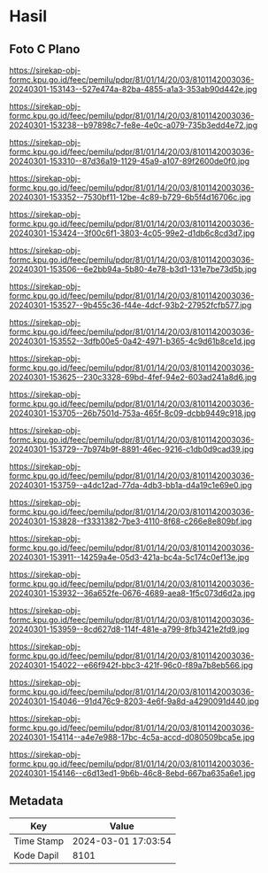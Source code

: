 # Hasil

## Foto C Plano

https://sirekap-obj-formc.kpu.go.id/feec/pemilu/pdpr/81/01/14/20/03/8101142003036-20240301-153143--527e474a-82ba-4855-a1a3-353ab90d442e.jpg

https://sirekap-obj-formc.kpu.go.id/feec/pemilu/pdpr/81/01/14/20/03/8101142003036-20240301-153238--b97898c7-fe8e-4e0c-a079-735b3edd4e72.jpg

https://sirekap-obj-formc.kpu.go.id/feec/pemilu/pdpr/81/01/14/20/03/8101142003036-20240301-153310--87d36a19-1129-45a9-a107-89f2600de0f0.jpg

https://sirekap-obj-formc.kpu.go.id/feec/pemilu/pdpr/81/01/14/20/03/8101142003036-20240301-153352--7530bf11-12be-4c89-b729-6b5f4d16706c.jpg

https://sirekap-obj-formc.kpu.go.id/feec/pemilu/pdpr/81/01/14/20/03/8101142003036-20240301-153424--3f00c6f1-3803-4c05-99e2-d1db6c8cd3d7.jpg

https://sirekap-obj-formc.kpu.go.id/feec/pemilu/pdpr/81/01/14/20/03/8101142003036-20240301-153506--6e2bb94a-5b80-4e78-b3d1-131e7be73d5b.jpg

https://sirekap-obj-formc.kpu.go.id/feec/pemilu/pdpr/81/01/14/20/03/8101142003036-20240301-153527--9b455c36-f44e-4dcf-93b2-27952fcfb577.jpg

https://sirekap-obj-formc.kpu.go.id/feec/pemilu/pdpr/81/01/14/20/03/8101142003036-20240301-153552--3dfb00e5-0a42-4971-b365-4c9d61b8ce1d.jpg

https://sirekap-obj-formc.kpu.go.id/feec/pemilu/pdpr/81/01/14/20/03/8101142003036-20240301-153625--230c3328-69bd-4fef-94e2-603ad241a8d6.jpg

https://sirekap-obj-formc.kpu.go.id/feec/pemilu/pdpr/81/01/14/20/03/8101142003036-20240301-153705--26b7501d-753a-465f-8c09-dcbb9449c918.jpg

https://sirekap-obj-formc.kpu.go.id/feec/pemilu/pdpr/81/01/14/20/03/8101142003036-20240301-153729--7b974b9f-8891-46ec-9216-c1db0d9cad39.jpg

https://sirekap-obj-formc.kpu.go.id/feec/pemilu/pdpr/81/01/14/20/03/8101142003036-20240301-153759--a4dc12ad-77da-4db3-bb1a-d4a19c1e69e0.jpg

https://sirekap-obj-formc.kpu.go.id/feec/pemilu/pdpr/81/01/14/20/03/8101142003036-20240301-153828--f3331382-7be3-4110-8f68-c266e8e809bf.jpg

https://sirekap-obj-formc.kpu.go.id/feec/pemilu/pdpr/81/01/14/20/03/8101142003036-20240301-153911--14259a4e-05d3-421a-bc4a-5c174c0ef13e.jpg

https://sirekap-obj-formc.kpu.go.id/feec/pemilu/pdpr/81/01/14/20/03/8101142003036-20240301-153932--36a652fe-0676-4689-aea8-1f5c073d6d2a.jpg

https://sirekap-obj-formc.kpu.go.id/feec/pemilu/pdpr/81/01/14/20/03/8101142003036-20240301-153959--8cd627d8-114f-481e-a799-8fb3421e2fd9.jpg

https://sirekap-obj-formc.kpu.go.id/feec/pemilu/pdpr/81/01/14/20/03/8101142003036-20240301-154022--e66f942f-bbc3-421f-96c0-f89a7b8eb566.jpg

https://sirekap-obj-formc.kpu.go.id/feec/pemilu/pdpr/81/01/14/20/03/8101142003036-20240301-154046--91d476c9-8203-4e6f-9a8d-a4290091d440.jpg

https://sirekap-obj-formc.kpu.go.id/feec/pemilu/pdpr/81/01/14/20/03/8101142003036-20240301-154114--a4e7e988-17bc-4c5a-accd-d080509bca5e.jpg

https://sirekap-obj-formc.kpu.go.id/feec/pemilu/pdpr/81/01/14/20/03/8101142003036-20240301-154146--c6d13ed1-9b6b-46c8-8ebd-667ba635a6e1.jpg


## Metadata

| Key        | Value               |
| ---------- | ------------------- |
| Time Stamp | 2024-03-01 17:03:54 |
| Kode Dapil | 8101                |



